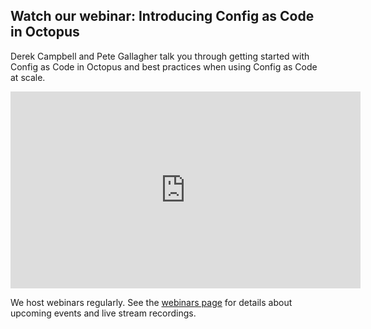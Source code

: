 ## Watch our webinar: Introducing Config as Code in Octopus

Derek Campbell and Pete Gallagher talk you through getting started with Config as Code in Octopus and best practices when using Config as Code at scale.

<iframe width="560" height="315" src="https://www.youtube.com/embed/Z4DgiJ630FU" title="YouTube video player" frameborder="0" allow="accelerometer; autoplay; clipboard-write; encrypted-media; gyroscope; picture-in-picture" allowfullscreen></iframe>

We host webinars regularly. See the [webinars page](https://octopus.com/events) for details about upcoming events and live stream recordings.
